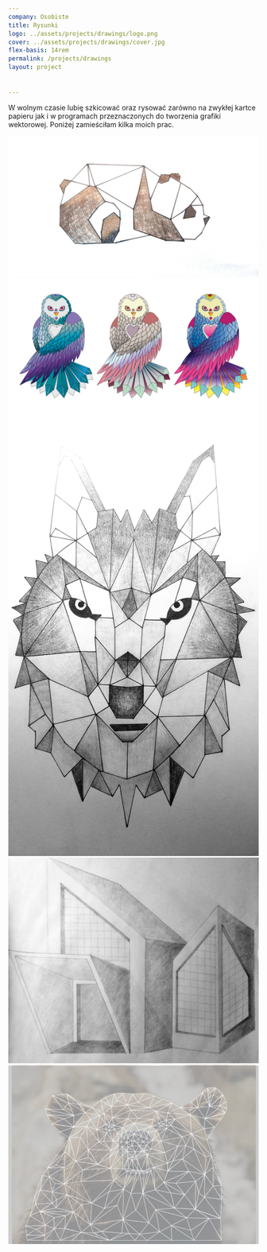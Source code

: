 ```yaml
---
company: Osobiste
title: Rysunki
logo: ../assets/projects/drawings/logo.png
cover: ../assets/projects/drawings/cover.jpg
flex-basis: 14rem
permalink: /projects/drawings
layout: project


---
```


W wolnym czasie lubię szkicować oraz rysować zarówno na zwykłej kartce papieru jak i&nbsp;w&nbsp;programach przeznaczonych do tworzenia grafiki wektorowej. Poniżej zamieściłam kilka moich prac.


<div class="project-image">
	<img src="../assets/projects/drawings/1.jpg" />
</div>
<div class="project-image">
<img src="../assets/projects/drawings/4.jpg" />
</div>
<div class="project-image">
<img src="../assets/projects/drawings/3.jpg" />
</div>
<div class="project-image">
	<img src="../assets/projects/drawings/2.jpg" />
</div>
<div class="project-image">
	<img src="../assets/projects/drawings/5.jpg" />
</div>
